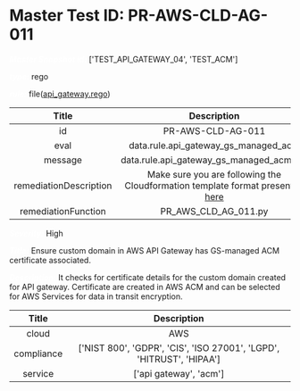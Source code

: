 



# Master Test ID: PR-AWS-CLD-AG-011


***<font color="white">Master Snapshot Id:</font>*** ['TEST_API_GATEWAY_04', 'TEST_ACM']

***<font color="white">type:</font>*** rego

***<font color="white">rule:</font>*** file([api_gateway.rego])  
  
  
  
  

|Title|Description|
| :---: | :---: |
|id|PR-AWS-CLD-AG-011|
|eval|data.rule.api_gateway_gs_managed_acm|
|message|data.rule.api_gateway_gs_managed_acm_err|
|remediationDescription|Make sure you are following the Cloudformation template format presented <a href='https://boto3.amazonaws.com/v1/documentation/api/latest/reference/services/apigateway.html#APIGateway.Client.get_domain_name' target='_blank'>here</a>|
|remediationFunction|PR_AWS_CLD_AG_011.py|


***<font color="white">Severity:</font>*** High

***<font color="white">Title:</font>*** Ensure custom domain in AWS API Gateway has GS-managed ACM certificate associated.

***<font color="white">Description:</font>*** It checks for certificate details for the custom domain created for API gateway. Certificate are created in AWS ACM and can be selected for AWS Services for data in transit encryption.  
  
  

|Title|Description|
| :---: | :---: |
|cloud|AWS|
|compliance|['NIST 800', 'GDPR', 'CIS', 'ISO 27001', 'LGPD', 'HITRUST', 'HIPAA']|
|service|['api gateway', 'acm']|



[api_gateway.rego]: https://github.com/prancer-io/prancer-compliance-test/tree/master/aws/cloud/api_gateway.rego
